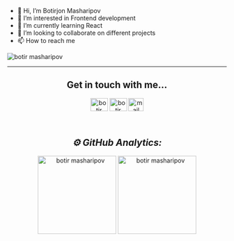 - 👋 Hi, I’m Botirjon Masharipov
- 👀 I’m interested in Frontend development
- 🌱 I’m currently learning React
- 💞️ I’m looking to collaborate on different projects    
- 📫 How to reach me 

<img src="https://komarev.com/ghpvc/?username=botirmasharipov&label=Profile%20views&color=0e75b6&style=flat" alt="botir masharipov" />

---

<h2 align="center"> Get in touch with me...</h2>
<p align="center">
<a href="https://twitter.com/botirmasharipov" target="blank"><img align="center" src="https://cdn.jsdelivr.net/npm/simple-icons@3.0.1/icons/twitter.svg" alt="botir masharipov" height="30" width="40" /></a>
<a href="https://www.linkedin.com/in/botirjon-masharipov/" target="blank"><img align="center" src="https://cdn.jsdelivr.net/npm/simple-icons@3.0.1/icons/linkedin.svg" alt="botir masharipov" height="30" width="40" /></a>
 <a href="mailto:masbotirjon963@gmail.com"><img align="center" alt="mail me" width="35px" src="https://cdn.jsdelivr.net/npm/simple-icons@3.0.1/icons/gmail.svg" height="30" width="40"  /></a>
</p>
<br>

<h2 align="center"><i>⚙ GitHub Analytics:</i></h2>

<p align="center">
    <img height="180em" src="https://github-readme-streak-stats.herokuapp.com/?user=botirmasharipov&theme=dracula" alt="botir masharipov" />
    <img height="180em" src="https://github-readme-stats.vercel.app/api?username=botirmasharipov&show_icons=true&theme=dracula&locale=en&hide=stars" alt="botir masharipov" />
</p>
